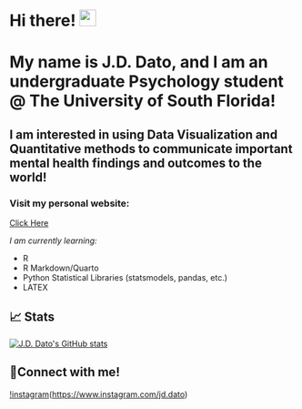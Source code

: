 # Hi there! <img src="https://media.giphy.com/media/hvRJCLFzcasrR4ia7z/giphy.gif" width="29px" height="29px">

# My name is J.D. Dato, and I am an undergraduate Psychology student @ The University of South Florida!
## I am interested in using Data Visualization and Quantitative methods to communicate important mental health findings and outcomes to the world!
### Visit my personal website:
[Click Here](https://jd-dato.github.io)

*I am currently learning:*
- R
- R Markdown/Quarto
- Python Statistical Libraries (statsmodels, pandas, etc.)
- LATEX

## 📈 Stats
[![J.D. Dato's GitHub stats](https://github-readme-stats.vercel.app/api?username=jd-dato)](https://github.com/jd-dato/github-readme-stats)

## 🔗Connect with me!
[!instagram](https://img.shields.io/badge/Instagram-000000?style=for-the-badge&logo=Instagram&logoColor=pink)(https://www.instagram.com/jd.dato)
